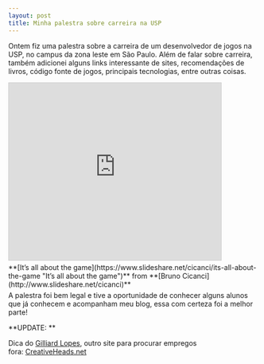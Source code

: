 ```yaml
---
layout: post
title: Minha palestra sobre carreira na USP
---
```


Ontem fiz uma palestra sobre a carreira de um desenvolvedor de jogos na USP, no campus da zona leste em São Paulo. Além de falar sobre carreira, também adicionei alguns links interessante de sites, recomendações de livros, código fonte de jogos, principais tecnologias, entre outras coisas.

<iframe allowfullscreen="" frameborder="0" height="356" marginheight="0" marginwidth="0" scrolling="no" src="https://www.slideshare.net/slideshow/embed_code/key/lN60ZZLlvs2AYU" style="border:1px solid #CCC; border-width:1px; margin-bottom:5px; max-width: 100%;" width="427"></iframe>

<div style="margin-bottom:5px">**[It’s all about the game](https://www.slideshare.net/cicanci/its-all-about-the-game "It’s all about the game")** from **[Bruno Cicanci](http://www.slideshare.net/cicanci)**</div>A palestra foi bem legal e tive a oportunidade de conhecer alguns alunos que já conhecem e acompanham meu blog, essa com certeza foi a melhor parte!

**UPDATE: **

Dica do [Gilliard Lopes](http://www.podquest.com.br/ "Podquest"), outro site para procurar empregos fora: [CreativeHeads.net](http://creativeheads.net/)
